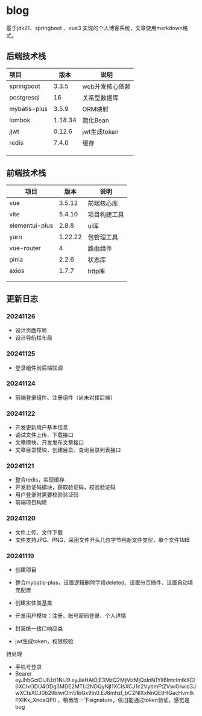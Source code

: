 # blog
基于jdk21、springboot 、vue3 实现的个人博客系统，文章使用markdown格式。



## 后端技术栈

| 项目         | 版本    | 说明            |
| :----------- | ------- | --------------- |
| springboot   | 3.3.5   | web开发核心依赖 |
| postgresql   | 16      | 关系型数据库    |
| mybatis-plus | 3.5.9   | ORM映射         |
| lombok       | 1.18.34 | 简化Bean        |
| jjwt         | 0.12.6  | jwt生成token    |
| redis        | 7.4.0   | 缓存            |
|              |         |                 |
|              |         |                 |
|              |         |                 |

## 前端技术栈

| 项目           | 版本    | 说明         |
| -------------- | ------- | ------------ |
| vue            | 3.5.12  | 前端核心库   |
| vite           | 5.4.10  | 项目构建工具 |
| elementui-plus | 2.8.8   | ui库         |
| yarn           | 1.22.22 | 包管理工具   |
| vue-router     | 4       | 路由组件     |
| pinia          | 2.2.6   | 状态库       |
| axios          | 1.7.7   | http库       |
|                |         |              |
|                |         |              |



## 更新日志

### 20241126

- 设计页面布局
- 设计导航栏布局

### 20241125

- 登录组件前后端联调

### 20241124

- 前端登录组件、注册组件（尚未对接后端）

### 20241122

- 开发更新用户基本信息
- 调试文件上传、下载接口
- 文章模块，开发发布文章接口
- 文章目录模块，创建目录、查询目录列表接口

### 20241121

- 整合redis，实现缓存
- 开发验证码模块，获取验证码，校验验证码
- 用户登录时需要校验验证码
- 前端项目构建

### 20241120

- 文件上传、文件下载
- 文件支持JPG、PNG，采用文件开头几位字节判断文件类型，单个文件1MB

### 20241119

- 创建项目
- 整合mybatis-plus，设置逻辑删除字段deleted、设置分页插件、设置自动填充配置
- 创建实体类基类

- 开发用户模块：注册、账号密码登录、个人详情
- 封装统一接口响应类
- jwt生成token，权限校验

待处理

- 手机号登录
- Bearer eyJhbGciOiJIUzI1NiJ9.eyJleHAiOjE3MzQ2MjMzMjQsInN1YiI6IntcImlkXCI6XCIxODU4ODg3MDE2MTU2NDQyNjI1XCIsXCJ1c2VybmFtZVwiOlwid3JwXCIsXCJ0b2tlblwiOm51bGx9In0.EJ8mhzI_bC2NlXxNnQEtHIGacHvmIkPXIKx_XnoaQP0 ，稍微改一下signature，依旧能通过token验证，感觉是bug

